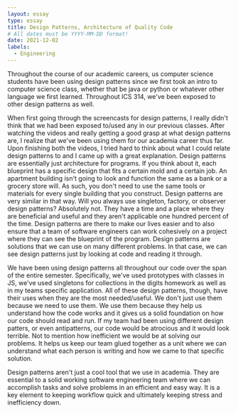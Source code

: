 ```yaml
---
layout: essay
type: essay
title: Design Patterns, Architecture of Quality Code
# All dates must be YYYY-MM-DD format!
date: 2021-12-02
labels:
  - Engineering
---
```


Throughout the course of our academic careers, us computer science students have been using design patterns since we first took an intro to computer science class, whether that be java or python or whatever other language we first learned. Throughout ICS 314, we've been exposed to other design patterns as well.


When first going through the screencasts for design patterns, I really didn't think that we had been exposed to/used any in our previous classes. After watching the 
videos and really getting a good grasp at what design patterns are, I realize that we've been using them for our academia career thus far. Upon finishing both the videos, I tried hard to think about what I could relate design patterns to and I came up with a great explanation. Design patterns are essentially just architecture 
for programs. If you think about it, each blueprint has a specific design that fits a certain mold and a certain job. An apartment building isn't going to look and function the same as a bank or a grocery store will. As such, you don't need to use the same tools or materials for every single building that you construct.
Design patterns are very similar in that way. Will you always use singleton, factory, or observer design patterns? Absolutely not. They have a time and a place where they are beneficial and useful and they aren't applicable one hundred percent of the time. Design patterns are there to make our lives easier and to also
ensure that a team of software engineers can work cohesively on a project where they can see the blueprint of the program. Design patterns are solutions that we can use on many different problems. In that case, we can see design patterns just by looking at code and reading it through. 


We have been using design patterns all throughout our code over the span of the entire semester. Specifically, we've used prototypes with classes in JS, we've used singletons for collections in the digits homework as well as in my teams specific application. All of these design patterns, though, have their uses when they are the most needed/useful. We don't just use them because we need to use them. We use them because they help us understand how the code works and it gives us a 
solid foundation on how our code should read and run. If my team had been using different design patters, or even antipatterns, our code would be atrocious and it would look terrible. Not to mention how inefficient we would be at solving our problems. It helps us keep our team glued together as a unit where we can understand what each person is writing and how we came to that specific solution. 


Design patterns aren't just a cool tool that we use in academia. They are essential to a solid working software engineering team where we can accomplish tasks and solve problems in an efficient and easy way. It is a key element to keeping workflow quick and ultimately keeping stress and inefficiency down. 
